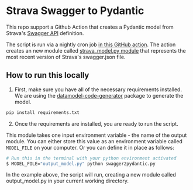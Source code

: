 # Strava Swagger to Pydantic
This repo support a Github Action that creates a Pydantic model from 
Strava's [Swagger API](https://developers.strava.com/playground/) definition.

The script is run via a nightly cron job [in this GitHub action](https://github.com/stravalib/stravalib/blob/main/.github/workflows/check-strava-api.yml). The action creates an new module called  [strava_model.py module](https://github.com/stravalib/stravalib/blob/main/src/stravalib/strava_model.py) that represents the most recent version of Strava's swagger.json file.

## How to run this locally

1. First, make sure you have all of the necessary requirements installed. We are using the [datamodel-code-generator](https://docs.pydantic.dev/latest/integrations/datamodel_code_generator/) package to generate the model.

```bash
pip install requirements.txt
```

2. Once the requirements are installed, you are ready to run the script.

This module takes one input environment variable - the name of the 
output module. You can either store this value as an environment variable 
called `MODEL_FILE` on your computer. Or you can define it in place as 
follows:

```bash
# Run this in the terminal with your python environment activated
$ MODEL_FILE="output_model.py" python swagger2pydantic.py
```

In the example above, the script will run, creating a new module called 
output_model.py in your current working directory. 
